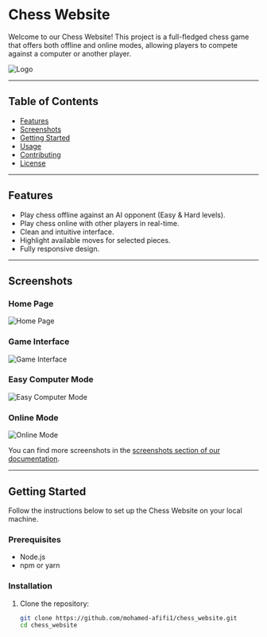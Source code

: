 # Chess Website

Welcome to our Chess Website! This project is a full-fledged chess game that offers both offline and online modes, allowing players to compete against a computer or another player.

![Logo](https://path-to-your-logo.png)

---

## Table of Contents
- [Features](#features)
- [Screenshots](#screenshots)
- [Getting Started](#getting-started)
- [Usage](#usage)
- [Contributing](#contributing)
- [License](#license)

---

## Features
- Play chess offline against an AI opponent (Easy & Hard levels).
- Play chess online with other players in real-time.
- Clean and intuitive interface.
- Highlight available moves for selected pieces.
- Fully responsive design.

---

## Screenshots

### Home Page
![Home Page](https://path-to-your-image1.png)

### Game Interface
![Game Interface](https://path-to-your-image2.png)

### Easy Computer Mode
![Easy Computer Mode](https://path-to-your-image3.png)

### Online Mode
![Online Mode](https://path-to-your-image4.png)

You can find more screenshots in the [screenshots section of our documentation](https://docs.google.com/document/d/1aKS39Kljq7YvGO3C8-oclOojDwXzBbrEXvk_5UO4DHs/edit).

---

## Getting Started

Follow the instructions below to set up the Chess Website on your local machine.

### Prerequisites
- Node.js
- npm or yarn

### Installation
1. Clone the repository:
   ```bash
   git clone https://github.com/mohamed-afifi1/chess_website.git
   cd chess_website

